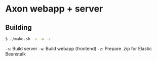 # Axon webapp + server

## Building

```sh
$ ./make.sh -s -w -z
```

`-s`: Build server
`-w`: Build webapp (frontend)
`-z`: Prepare .zip for Elastic Beanstalk

